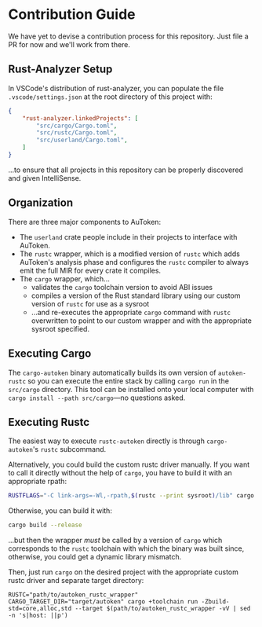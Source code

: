 # Contribution Guide

We have yet to devise a contribution process for this repository. Just file a PR for now and we'll work from there.

## Rust-Analyzer Setup

In VSCode's distribution of rust-analyzer, you can populate the file `.vscode/settings.json` at the root directory of this project with:

```json
{
    "rust-analyzer.linkedProjects": [
        "src/cargo/Cargo.toml",
        "src/rustc/Cargo.toml",
        "src/userland/Cargo.toml",
    ]
}
```

...to ensure that all projects in this repository can be properly discovered and given IntelliSense.

## Organization

There are three major components to AuToken:

- The `userland` crate people include in their projects to interface with AuToken.
- The `rustc` wrapper, which is a modified version of `rustc` which adds AuToken's analysis phase and configures the `rustc` compiler to always emit the full MIR for every crate it compiles.
- The `cargo` wrapper, which...
  - validates the `cargo` toolchain version to avoid ABI issues
  - compiles a version of the Rust standard library using our custom version of `rustc` for use as a sysroot
  - ...and re-executes the appropriate `cargo` command with `rustc` overwritten to point to our custom wrapper and with the appropriate sysroot specified.

## Executing Cargo

The `cargo-autoken` binary automatically builds its own version of `autoken-rustc` so you can execute the entire stack by calling `cargo run` in the `src/cargo` directory. This tool can be installed onto your local computer with `cargo install --path src/cargo`—no questions asked.

## Executing Rustc

The easiest way to execute `rustc-autoken` directly is through `cargo-autoken`'s `rustc` subcommand.

Alternatively, you could build the custom rustc driver manually. If you want to call it directly without the help of `cargo`, you have to build it with an appropriate rpath:

```bash
RUSTFLAGS="-C link-args=-Wl,-rpath,$(rustc --print sysroot)/lib" cargo build --release
```

Otherwise, you can build it with:

```bash
cargo build --release
```

...but then the wrapper *must* be called by a version of `cargo` which corresponds to the `rustc` toolchain with which the binary was built since, otherwise, you could get a dynamic library mismatch.

Then, just run `cargo` on the desired project with the appropriate custom rustc driver and separate target directory:

```
RUSTC="path/to/autoken_rustc_wrapper" CARGO_TARGET_DIR="target/autoken" cargo +toolchain run -Zbuild-std=core,alloc,std --target $(path/to/autoken_rustc_wrapper -vV | sed -n 's|host: ||p')
```
